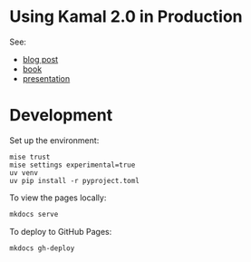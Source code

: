 # Using Kamal 2.0 in Production

See:
* [blog post](https://fly.io/blog/kamal-in-production/)
* [book](https://rubys.github.io/kamal-in-production/)
* [presentation](https://rubys.github.io/kamal-in-production/kamal-presentation.html)

# Development

Set up the environment:

```
mise trust
mise settings experimental=true
uv venv
uv pip install -r pyproject.toml
```

To view the pages locally:

```sh
mkdocs serve
```

To deploy to GitHub Pages:

```sh
mkdocs gh-deploy
```
